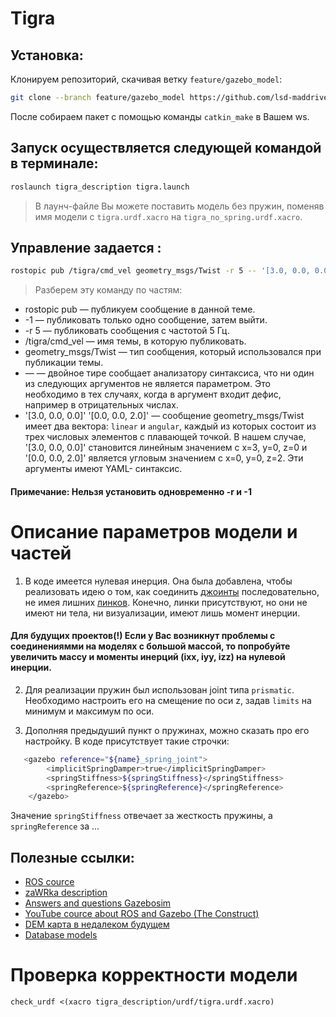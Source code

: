 # Tigra

## Установка:

Клонируем репозиторий, скачивая ветку `feature/gazebo_model`: 

```bash
git clone --branch feature/gazebo_model https://github.com/lsd-maddrive/tigra-project.git
```
После собираем пакет с помощью команды `catkin_make` в Вашем ws.

## Запуск осуществляется следующей командой в терминале:

```bash
roslaunch tigra_description tigra.launch
```

> В лаунч-файле Вы можете поставить модель без пружин, поменяв имя модели с `tigra.urdf.xacro` на `tigra_no_spring.urdf.xacro`.

## Управление задается : 

```bash
rostopic pub /tigra/cmd_vel geometry_msgs/Twist -r 5 -- '[3.0, 0.0, 0.0]' '[0.0, 0.0, 2.0]'
```
>  Разберем эту команду по частям:

- rostopic pub — публикуем сообщение в данной теме.
- -1 — публиковать только одно сообщение, затем выйти.
- -r 5 — публиковать сообщения с частотой 5 Гц.
- /tigra/cmd_vel — имя темы, в которую публиковать.
- geometry_msgs/Twist — тип сообщения, который использовался при публикации темы.
- — — двойное тире сообщает анализатору синтаксиса, что ни один из следующих аргументов не является параметром. Это необходимо в тех случаях, когда в аргумент входит дефис, например в отрицательных числах.
- '[3.0, 0.0, 0.0]' '[0.0, 0.0, 2.0]' — сообщение geometry_msgs/Twist имеет два вектора: `linear` и `angular`, каждый из которых состоит из трех числовых элементов c плавающей точкой. В нашем случае, '[3.0, 0.0, 0.0]' становится линейным значением с x=3, y=0, z=0 и '[0.0, 0.0, 2.0]' является угловым значением с x=0, y=0, z=2. Эти аргументы имеют YAML- синтаксис.

#### Примечание: Нельзя установить одновременно -r и -1

# Описание параметров модели и частей

1. В коде имеется нулевая инерция. Она была добавлена, чтобы реализовать идею о том, как соединить [джоинты](http://wiki.ros.org/urdf/XML/joint) последовательно, не имея лишних [линков](http://wiki.ros.org/urdf/XML/link). Конечно, линки присутствуют, но они не имеют ни тела, ни визуализации, имеют лишь момент инерции.

#### Для будущих проектов(!) Если у Вас возникнут проблемы с соединениямми на моделях с большой массой, то попробуйте увеличить массу и моменты инерций (ixx, iyy, izz) на нулевой инерции.

2. Для реализации пружин был использован joint типа `prismatic`. Необходимо настроить его на смещение по оси z, задав `limits` на минимум и максимум по оси. 

3. Дополняя предыдуший пункт о пружинах, можно сказать про его настройку. В коде присутствует такие строчки: 

```bash
   <gazebo reference="${name}_spring_joint">
    	<implicitSpringDamper>true</implicitSpringDamper>
    	<springStiffness>${springStiffness}</springStiffness>
    	<springReference>${springReference}</springReference>
    </gazebo>
```
Значение `springStiffness` отвечает за жесткость пружины, а `springReference` за ...

## Полезные ссылки:

- [ROS cource](https://github.com/KaiL4eK/ros_course)
- [zaWRka description](https://github.com/lsd-maddrive/zaWRka-project/tree/develop/wr8_description)
- [Answers and questions Gazebosim](https://answers.gazebosim.org/questions/)
- [YouTube cource about ROS and Gazebo (The Construct)](https://www.youtube.com/channel/UCt6Lag-vv25fTX3e11mVY1Q)
- [DEM карта в недалеком будущем](http://gazebosim.org/tutorials/?tut=dem)
- [Database models](https://github.com/osrf/gazebo_models)


# Проверка корректности модели

`check_urdf <(xacro tigra_description/urdf/tigra.urdf.xacro)`
